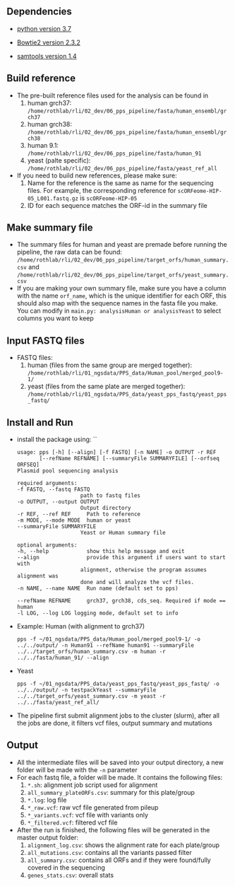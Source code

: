 ## Dependencies
* [python version 3.7](https://www.python.org/downloads/)

* [Bowtie2 version 2.3.2](https://sourceforge.net/projects/bowtie-bio/files/bowtie2/)

* [samtools version 1.4](https://sourceforge.net/projects/samtools/files/)

## Build reference
* The pre-built reference files used for the analysis can be found in
    1. human grch37: `/home/rothlab/rli/02_dev/06_pps_pipeline/fasta/human_ensembl/grch37`
    2. human grch38: `/home/rothlab/rli/02_dev/06_pps_pipeline/fasta/human_ensembl/grch38`
    3. human 9.1: `/home/rothlab/rli/02_dev/06_pps_pipeline/fasta/human_91`
    4. yeast (palte specific): `/home/rothlab/rli/02_dev/06_pps_pipeline/fasta/yeast_ref_all`
* If you need to build new references, please make sure:
    1. Name for the reference is the same as name for the sequencing files. For example, the corresponding reference for `scORFeome-HIP-05_L001.fastq.gz` is `scORFeome-HIP-05`
    2. ID for each sequence matches the ORF-id in the summary file 
    
## Make summary file
* The summary files for human and yeast are premade before running the pipeline, the raw data can be found: `/home/rothlab/rli/02_dev/06_pps_pipeline/target_orfs/human_summary.csv` and `/home/rothlab/rli/02_dev/06_pps_pipeline/target_orfs/yeast_summary.csv`
* If you are making your own summary file, make sure you have a column with the name `orf_name`, which is the unique identifier for each ORF, this should also map with the sequence names in the fasta file you make. You can modify in `main.py: analysisHuman or analysisYeast` to select columns you want to keep

## Input FASTQ files
* FASTQ files:
  1. human (files from the same group are merged together): `/home/rothlab/rli/01_ngsdata/PPS_data/Human_pool/merged_pool9-1/`
  2. yeast (files from the same plate are merged together): `/home/rothlab/rli/01_ngsdata/PPS_data/yeast_pps_fastq/yeast_pps_fastq/`

## Install and Run
* install the package using: ``
    ```
  usage: pps [-h] [--align] [-f FASTQ] [-n NAME] -o OUTPUT -r REF
           [--refName REFNAME] [--summaryFile SUMMARYFILE] [--orfseq ORFSEQ]
  Plasmid pool sequencing analysis

  required arguments:
  -f FASTQ, --fastq FASTQ
                        path to fastq files
  -o OUTPUT, --output OUTPUT
                        Output directory
  -r REF, --ref REF     Path to reference
  -m MODE, --mode MODE  human or yeast
  --summaryFile SUMMARYFILE
                        Yeast or Human summary file
  
  optional arguments:
  -h, --help            show this help message and exit
  --align               provide this argument if users want to start with
                        alignment, otherwise the program assumes alignment was
                        done and will analyze the vcf files.
  -n NAME, --name NAME  Run name (default set to pps)

  --refName REFNAME     grch37, grch38, cds_seq. Required if mode == human
  -l LOG, --log LOG logging mode, default set to info
  ```
* Example: Human (with alignment to grch37)
  
  `pps -f ~/01_ngsdata/PPS_data/Human_pool/merged_pool9-1/ -o ../../output/ -n Human91 --refName human91 --summaryFile ../../target_orfs/human_summary.csv -m human -r ../../fasta/human_91/ --align`

* Yeast 
  
  `pps -f ~/01_ngsdata/PPS_data/yeast_pps_fastq/yeast_pps_fastq/ -o ../../output/ -n testpackYeast --summaryFile ../../target_orfs/yeast_summary.csv -m yeast -r ../../fasta/yeast_ref_all/`

* The pipeline first submit alignment jobs to the cluster (slurm), after all the jobs are done, it filters vcf files, output summary and mutations

## Output
* All the intermediate files will be saved into your output directory, a new folder will be made with the `-n` parameter 
* For each fastq file, a folder will be made. It contains the following files:
  1. `*.sh`: alignment job script used for alignment
  2. `all_summary_plateORFs.csv`: summary for this plate/group
  3. `*.log`: log file
  4. `*_raw.vcf`: raw vcf file generated from pileup
  5. `*_variants.vcf`: vcf file with variants only
  6. `*_filtered.vcf`: filtered vcf file 
* After the run is finished, the following files will be generated in the master output folder:
  1. `alignment_log.csv`: shows the alignment rate for each plate/group
  2. `all_mutations.csv`: contains all the variants passed filter 
  3. `all_summary.csv`: contains all ORFs and if they were found/fully covered in the sequencing
  4. `genes_stats.csv`: overall stats

